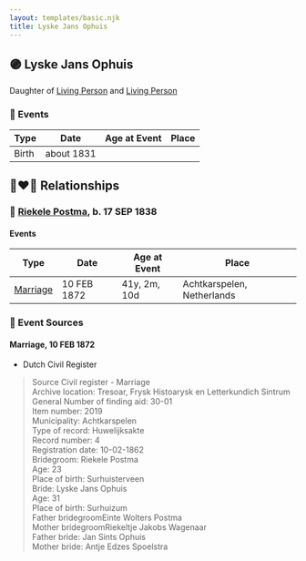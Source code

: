 ```yaml
---
layout: templates/basic.njk
title: Lyske Jans Ophuis
---
```

## 🟣 Lyske Jans Ophuis

Daughter of [Living Person](/people/3/33968752) and [Living Person](/people/6/68221434)

### 📆 Events

Type | Date | Age at Event | Place
------ | ------ | ------ | ------
Birth | about 1831 |  |

## 👩‍❤️‍👨 Relationships

### 🔵 [Riekele Postma](/people/4/40864364), b. 17 SEP 1838

#### Events

Type | Date | Age at Event | Place
------ | ------ | ------ | ------
[Marriage](#event-family-0-event-0) | 10 FEB 1872 | 41y, 2m, 10d | Achtkarspelen, Netherlands
### 📰 Event Sources

#### <a id="event-family-0-event-0"></a> Marriage, 10 FEB 1872
* Dutch Civil Register
>   
  > Source Civil register - Marriage  
  > Archive location: Tresoar, Frysk Histoarysk en Letterkundich Sintrum  
  > General Number of finding aid: 30-01  
  > Item number: 2019  
  > Municipality: Achtkarspelen  
  > Type of record: Huwelijksakte  
  > Record number: 4  
  > Registration date: 10-02-1862  
  > Bridegroom: Riekele Postma  
  > Age: 23  
  > Place of birth: Surhuisterveen  
  > Bride: Lyske Jans Ophuis  
  > Age: 31  
  > Place of birth: Surhuizum  
  > Father bridegroomEinte Wolters Postma  
  > Mother bridegroomRiekeltje Jakobs Wagenaar  
  > Father bride: Jan Sints Ophuis  
  > Mother bride: Antje Edzes Spoelstra